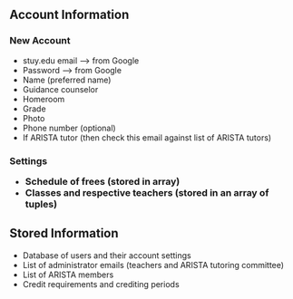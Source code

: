 <h2>Account Information</h2>
<h3>New Account</h3>
<ul>
	<li>stuy.edu email --> from Google</li>
	<li>Password --> from Google</li>
	<li>Name (preferred name)</li>
	<li>Guidance counselor</li>
	<li>Homeroom</li>
	<li>Grade</li>
	<li>Photo</li>
	<li>Phone number (optional)</li>
	<li>If ARISTA tutor (then check this email against list of ARISTA tutors)</li>
</ul>
<h3>Settings
<ul>
	<li>Schedule of frees (stored in array)</li>
	<li>Classes and respective teachers (stored in an array of tuples)</li>
</ul>
<h2>Stored Information</h2>
<ul>
	<li>Database of users and their account settings</li>
	<li>List of administrator emails (teachers and ARISTA tutoring committee)</li>
	<li>List of ARISTA members</li>
	<li>Credit requirements and crediting periods</li>
</ul>